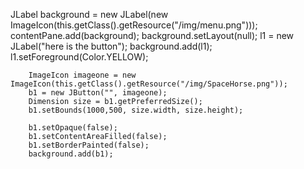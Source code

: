  JLabel background = new JLabel(new ImageIcon(this.getClass().getResource("/img/menu.png")));
        contentPane.add(background);
        background.setLayout(null);
        l1 = new JLabel("here is the button");
        background.add(l1);
        l1.setForeground(Color.YELLOW);
        
        ImageIcon imageone = new ImageIcon(this.getClass().getResource("/img/SpaceHorse.png"));
        b1 = new JButton("", imageone);
        Dimension size = b1.getPreferredSize();
        b1.setBounds(1000,500, size.width, size.height);

        b1.setOpaque(false);
        b1.setContentAreaFilled(false);
        b1.setBorderPainted(false);
        background.add(b1);
